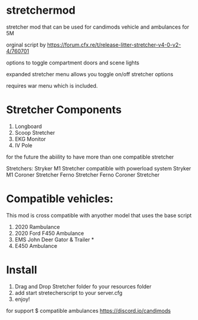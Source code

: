 # stretchermod
stretcher mod that can be used for candimods vehicle and ambulances for 5M 

orginal script by https://forum.cfx.re/t/release-litter-stretcher-v4-0-v2-4/760701

options to toggle compartment doors and scene lights

expanded stretcher menu allows you toggle on/off stretcher options 

requires war menu which is included.

# Stretcher Components
1. Longboard
2. Scoop Stretcher 
3. EKG Monitor 
4. IV Pole


for the future the abiility to have more than one compatible stretcher 

Stretchers:
Stryker M1 Stretcher compatible with  powerload system
Stryker M1 Coroner Stretcher
Ferno Stretcher
Ferno Coroner Stretcher 

# Compatible vehicles:
This mod is cross compatible with anyother model that uses the base script 

1. 2020 Rambulance
2. 2020 Ford F450 Ambulance
3. EMS John Deer Gator & Trailer *
4. E450 Ambulance

# Install 
1. Drag and Drop Stretcher folder fo your resources folder
2. add start stretecherscript to your server.cfg
3. enjoy! 

for support $ compatible ambulances https://discord.io/candimods

